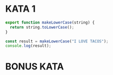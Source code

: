 # KATA 1

```js
export function makeLowerCase(string) {
  return string.toLowerCase();
}

const result = makeLowerCase("I LOVE TACOS");
console.log(result);
```


# BONUS KATA

